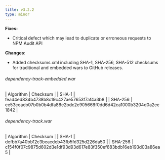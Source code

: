 ```yaml
---
title: v3.2.2
type: minor
---
```


**Fixes:**

* Critical defect which may lead to duplicate or erroneous requests to NPM Audit API

**Changes:**

* Added checksums.xml including SHA-1, SHA-256, SHA-512 checksums for traditional and embedded wars to GitHub releases.

###### dependency-track-embedded.war

| Algorithm | Checksum |
| SHA-1     | fead4ed834b4738b8c19c427ae57653f7af4a3b8 |
| SHA-256   | ee53ceacb07b0b0b4dfa88e2bdc2e905668f0dd6d42ca1000b3204d0a2ee1842 |

###### dependency-track.war

| Algorithm | Checksum |
| SHA-1     | defbb7a40bb12c3beacdeb43fb5fd325d226da50 |
| SHA-256   | c154f0f07c9875d602d3e1df93d93d617e83f350ef683bdb16eb193d03a86ea5 |
